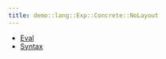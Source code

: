 ```yaml
---
title: demo::lang::Exp::Concrete::NoLayout
---
```



   * [Eval](../../../../../../Library/demo/lang/Exp/Concrete/NoLayout/Eval.md)
   * [Syntax](../../../../../../Library/demo/lang/Exp/Concrete/NoLayout/Syntax.md)